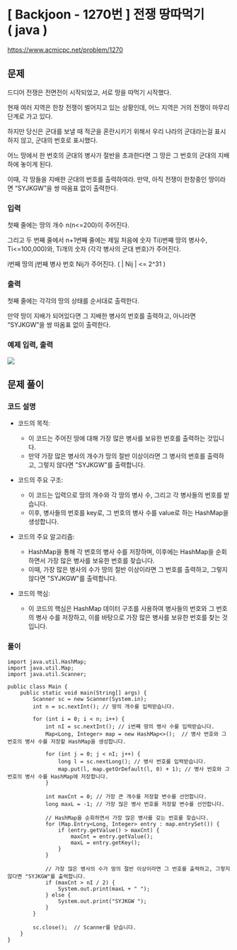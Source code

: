 # \[ Backjoon - 1270번 \] 전쟁 땅따먹기 ( java )

https://www.acmicpc.net/problem/1270


## 문제

드디어 전쟁은 전면전이 시작되었고, 서로 땅을 따먹기 시작했다.

현재 여러 지역은 한창 전쟁이 벌어지고 있는 상황인데, 어느 지역은 거의 전쟁이 마무리 단계로 가고 있다.

하지만 당신은 군대를 보낼 때 적군을 혼란시키기 위해서 우리 나라의 군대라는걸 표시하지 않고, 군대의 번호로 표시했다.

어느 땅에서 한 번호의 군대의 병사가 절반을 초과한다면 그 땅은 그 번호의 군대의 지배하에 놓이게 된다.

이때, 각 땅들을 지배한 군대의 번호를 출력하여라. 만약, 아직 전쟁이 한창중인 땅이라면 “SYJKGW”을 쌍 따옴표 없이 출력한다.

### 입력
첫째 줄에는 땅의 개수 n(n<=200)이 주어진다. 

그리고 두 번째 줄에서 n+1번째 줄에는 제일 처음에 숫자 Ti(i번째 땅의 병사수, Ti<=100,000)와, 
Ti개의 숫자 (각각 병사의 군대 번호)가 주어진다. 

i번째 땅의 j번째 병사 번호 Nij가 주어진다. ( | Nij | <= 2^31 )

### 출력
첫째 줄에는 각각의 땅의 상태를 순서대로 출력한다. 

만약 땅이 지배가 되어있다면 그 지배한 병사의 번호를 출력하고, 
아니라면 “SYJKGW”을 쌍 따옴표 없이 출력한다.

### 예제 입력, 출력
![](https://i.imgur.com/Yga1AiC.png)



## 문제 풀이
### 코드 설명

- 코드의 목적:
    - 이 코드는 주어진 땅에 대해 가장 많은 병사를 보유한 번호를 출력하는 것입니다.
    - 만약 가장 많은 병사의 개수가 땅의 절반 이상이라면 그 병사의 번호를 출력하고, 그렇지 않다면 "SYJKGW"를 출력합니다.

- 코드의 주요 구조:
    - 이 코드는 입력으로 땅의 개수와 각 땅의 병사 수, 그리고 각 병사들의 번호를 받습니다. 
    - 이후, 병사들의 번호를 key로, 그 번호의 병사 수를 value로 하는 HashMap을 생성합니다.

- 코드의 주요 알고리즘:
    - HashMap을 통해 각 번호의 병사 수를 저장하며, 이후에는 HashMap을 순회하면서 가장 많은 병사를 보유한 번호를 찾습니다. 
    - 이때, 가장 많은 병사의 수가 땅의 절반 이상이라면 그 번호를 출력하고, 그렇지 않다면 "SYJKGW"를 출력합니다.

- 코드의 핵심:
    - 이 코드의 핵심은 HashMap 데이터 구조를 사용하여 병사들의 번호와 그 번호의 병사 수를 저장하고, 이를 바탕으로 가장 많은 병사를 보유한 번호를 찾는 것입니다.
### 풀이

```
import java.util.HashMap;  
import java.util.Map;  
import java.util.Scanner;  

public class Main {  
    public static void main(String[] args) {  
        Scanner sc = new Scanner(System.in);  
        int n = sc.nextInt(); // 땅의 개수를 입력받습니다.
  
        for (int i = 0; i < n; i++) {  
            int nI = sc.nextInt(); // i번째 땅의 병사 수를 입력받습니다.
            Map<Long, Integer> map = new HashMap<>();  // 병사 번호와 그 번호의 병사 수를 저장할 HashMap을 생성합니다.
  
            for (int j = 0; j < nI; j++) {  
                long l = sc.nextLong(); // 병사 번호를 입력받습니다.
                map.put(l, map.getOrDefault(l, 0) + 1); // 병사 번호와 그 번호의 병사 수를 HashMap에 저장합니다.
            }  
  
            int maxCnt = 0; // 가장 큰 개수를 저장할 변수를 선언합니다.
            long maxL = -1; // 가장 많은 병사 번호를 저장할 변수를 선언합니다.
  
            // HashMap을 순회하면서 가장 많은 병사를 갖는 번호를 찾습니다.
            for (Map.Entry<Long, Integer> entry : map.entrySet()) {  
                if (entry.getValue() > maxCnt) {  
                    maxCnt = entry.getValue();  
                    maxL = entry.getKey();  
                }  
            }  
  
            // 가장 많은 병사의 수가 땅의 절반 이상이라면 그 번호를 출력하고, 그렇지 않다면 "SYJKGW"를 출력합니다.
            if (maxCnt > nI / 2) {  
                System.out.print(maxL + " ");  
            } else {  
                System.out.print("SYJKGW ");  
            }  
        }  
  
        sc.close();  // Scanner를 닫습니다.
    }  
}

```



